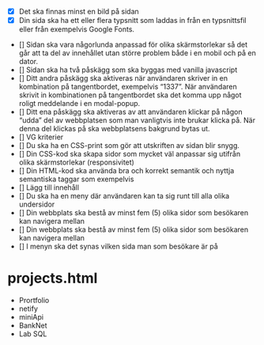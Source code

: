 - [x] Det ska finnas minst en bild på sidan 
- [x] Din sida ska ha ett eller flera typsnitt som laddas in från en typsnittsfil eller från exempelvis Google Fonts.
- [] Sidan ska vara någorlunda anpassad för olika skärmstorlekar så det går att ta del av innehållet utan större problem både i en mobil och på en dator.
- [] Sidan ska ha två påskägg som ska byggas med vanilla javascript
- [] Ditt andra påskägg ska aktiveras när användaren skriver in en kombination på tangentbordet, exempelvis “1337”. När användaren skrivit in kombinationen på tangentbordet ska det komma upp något roligt meddelande i en modal-popup.
- [] Ditt ena påskägg ska aktiveras av att användaren klickar på någon “udda” del av webbplatsen som man vanligtvis inte brukar klicka på. När denna del klickas på ska webbplatsens bakgrund bytas ut.
- [] VG kriterier
- [] Du ska ha en CSS-print som gör att utskriften av sidan blir snygg.
- [] Din CSS-kod ska skapa sidor som mycket väl anpassar sig utifrån olika skärmstorlekar (responsivitet)
- [] Din HTML-kod ska använda bra och korrekt semantik och nyttja semantiska taggar som exempelvis <nav>
- [] Lägg till innehåll  
- [] Du ska ha en meny där användaren kan ta sig runt till alla olika undersidor 
- [] Din webbplats ska bestå av minst fem (5) olika sidor som besökaren kan navigera mellan
- [] Din webbplats ska bestå av minst fem (5) olika sidor som besökaren kan navigera mellan
- [] I menyn ska det synas vilken sida man som besökare är på





# projects.html
 - Prortfolio
 - netify
 - miniApi
 - BankNet
 - Lab SQL